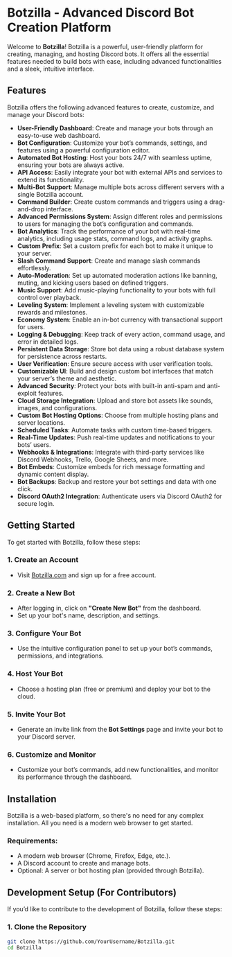 # Botzilla - Advanced Discord Bot Creation Platform

Welcome to **Botzilla**! Botzilla is a powerful, user-friendly platform for creating, managing, and hosting Discord bots. It offers all the essential features needed to build bots with ease, including advanced functionalities and a sleek, intuitive interface.

## Features

Botzilla offers the following advanced features to create, customize, and manage your Discord bots:

- **User-Friendly Dashboard**: Create and manage your bots through an easy-to-use web dashboard.
- **Bot Configuration**: Customize your bot’s commands, settings, and features using a powerful configuration editor.
- **Automated Bot Hosting**: Host your bots 24/7 with seamless uptime, ensuring your bots are always active.
- **API Access**: Easily integrate your bot with external APIs and services to extend its functionality.
- **Multi-Bot Support**: Manage multiple bots across different servers with a single Botzilla account.
- **Command Builder**: Create custom commands and triggers using a drag-and-drop interface.
- **Advanced Permissions System**: Assign different roles and permissions to users for managing the bot’s configuration and commands.
- **Bot Analytics**: Track the performance of your bot with real-time analytics, including usage stats, command logs, and activity graphs.
- **Custom Prefix**: Set a custom prefix for each bot to make it unique to your server.
- **Slash Command Support**: Create and manage slash commands effortlessly.
- **Auto-Moderation**: Set up automated moderation actions like banning, muting, and kicking users based on defined triggers.
- **Music Support**: Add music-playing functionality to your bots with full control over playback.
- **Leveling System**: Implement a leveling system with customizable rewards and milestones.
- **Economy System**: Enable an in-bot currency with transactional support for users.
- **Logging & Debugging**: Keep track of every action, command usage, and error in detailed logs.
- **Persistent Data Storage**: Store bot data using a robust database system for persistence across restarts.
- **User Verification**: Ensure secure access with user verification tools.
- **Customizable UI**: Build and design custom bot interfaces that match your server’s theme and aesthetic.
- **Advanced Security**: Protect your bots with built-in anti-spam and anti-exploit features.
- **Cloud Storage Integration**: Upload and store bot assets like sounds, images, and configurations.
- **Custom Bot Hosting Options**: Choose from multiple hosting plans and server locations.
- **Scheduled Tasks**: Automate tasks with custom time-based triggers.
- **Real-Time Updates**: Push real-time updates and notifications to your bots’ users.
- **Webhooks & Integrations**: Integrate with third-party services like Discord Webhooks, Trello, Google Sheets, and more.
- **Bot Embeds**: Customize embeds for rich message formatting and dynamic content display.
- **Bot Backups**: Backup and restore your bot settings and data with one click.
- **Discord OAuth2 Integration**: Authenticate users via Discord OAuth2 for secure login.

## Getting Started

To get started with Botzilla, follow these steps:

### 1. Create an Account
   - Visit [Botzilla.com](https://botzilla.com) and sign up for a free account.
   
### 2. Create a New Bot
   - After logging in, click on **"Create New Bot"** from the dashboard.
   - Set up your bot's name, description, and settings.
   
### 3. Configure Your Bot
   - Use the intuitive configuration panel to set up your bot’s commands, permissions, and integrations.
   
### 4. Host Your Bot
   - Choose a hosting plan (free or premium) and deploy your bot to the cloud.
   
### 5. Invite Your Bot
   - Generate an invite link from the **Bot Settings** page and invite your bot to your Discord server.

### 6. Customize and Monitor
   - Customize your bot’s commands, add new functionalities, and monitor its performance through the dashboard.

## Installation

Botzilla is a web-based platform, so there's no need for any complex installation. All you need is a modern web browser to get started.

### Requirements:
- A modern web browser (Chrome, Firefox, Edge, etc.).
- A Discord account to create and manage bots.
- Optional: A server or bot hosting plan (provided through Botzilla).

## Development Setup (For Contributors)

If you’d like to contribute to the development of Botzilla, follow these steps:

### 1. Clone the Repository
```bash
git clone https://github.com/YourUsername/Botzilla.git
cd Botzilla
